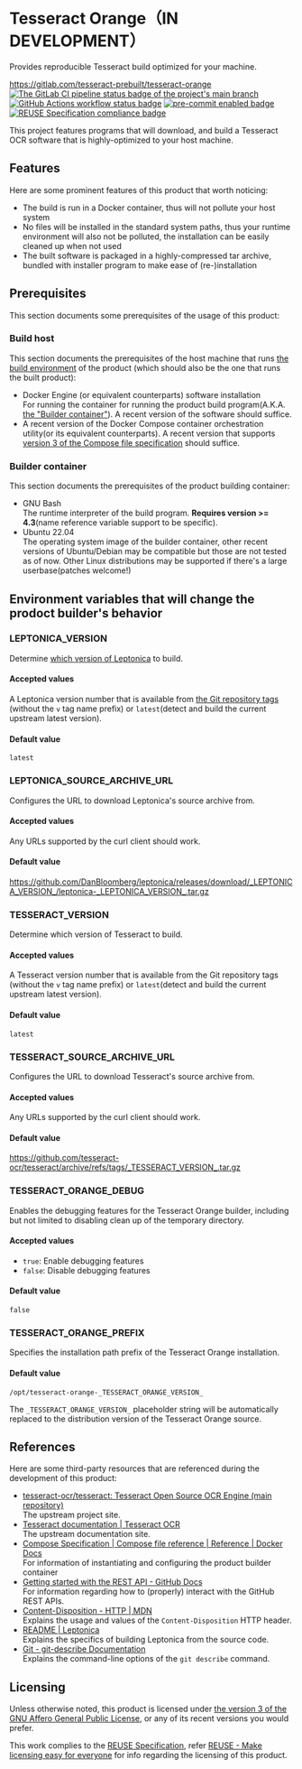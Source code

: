 # Tesseract Orange（IN DEVELOPMENT）

Provides reproducible Tesseract build optimized for your machine.

<https://gitlab.com/tesseract-prebuilt/tesseract-orange>  
[![The GitLab CI pipeline status badge of the project's `main` branch](https://gitlab.com/tesseract-prebuilt/tesseract-orange/badges/main/pipeline.svg?ignore_skipped=true "Click here to check out the comprehensive status of the GitLab CI pipelines")](https://gitlab.com/tesseract-prebuilt/tesseract-orange/-/pipelines) [![GitHub Actions workflow status badge](https://github.com/tesseract-prebuilt/tesseract-orange/actions/workflows/check-potential-problems.yml/badge.svg "GitHub Actions workflow status")](https://github.com/tesseract-prebuilt/tesseract-orange/actions/workflows/check-potential-problems.yml) [![pre-commit enabled badge](https://img.shields.io/badge/pre--commit-enabled-brightgreen?logo=pre-commit&logoColor=white "This project uses pre-commit to check potential problems")](https://pre-commit.com/) [![REUSE Specification compliance badge](https://api.reuse.software/badge/github.com/tesseract-prebuilt/tesseract-orange "This project complies to the REUSE specification to decrease software licensing costs")](https://api.reuse.software/info/github.com/tesseract-prebuilt/tesseract-orange)

This project features programs that will download, and build a Tesseract OCR software that is highly-optimized to your host machine.

## Features

Here are some prominent features of this product that worth noticing:

* The build is run in a Docker container, thus will not pollute your host system
* No files will be installed in the standard system paths, thus your runtime environment will also not be polluted, the installation can be easily cleaned up when not used
* The built software is packaged in a highly-compressed tar archive, bundled with installer program to make ease of (re-)installation

## Prerequisites

This section documents some prerequisites of the usage of this product:

### Build host

This section documents the prerequisites of the host machine that runs [the build environment](#builder-container) of the product (which should also be the one that runs the built product):

* Docker Engine (or equivalent counterparts) software installation  
  For running the container for running the product build program(A.K.A. [the "Builder container"](#builder-container)).  A recent version of the software should suffice.
* A recent version of the Docker Compose container orchestration utility(or its equivalent counterparts).  A recent version that supports [version 3 of the Compose file specification](https://docs.docker.com/compose/compose-file/) should suffice.

### Builder container

This section documents the prerequisites of the product building container:

* GNU Bash  
  The runtime interpreter of the build program.  **Requires version >= 4.3**(name reference variable support to be specific).
* Ubuntu 22.04  
  The operating system image of the builder container, other recent versions of Ubuntu/Debian may be compatible but those are not tested as of now.  Other Linux distributions may be supported if there's a large userbase(patches welcome!)

## Environment variables that will change the prodoct builder's behavior

### LEPTONICA_VERSION

Determine [which version of Leptonica](https://github.com/DanBloomberg/leptonica/releases) to build.

#### Accepted values

A Leptonica version number that is available from [the Git repository tags](https://github.com/DanBloomberg/leptonica/tags) (without the `v` tag name prefix) or `latest`(detect and build the current upstream latest version).

#### Default value

`latest`

### LEPTONICA_SOURCE_ARCHIVE_URL

Configures the URL to download Leptonica's source archive from.

#### Accepted values

Any URLs supported by the curl client should work.

#### Default value

<https://github.com/DanBloomberg/leptonica/releases/download/_LEPTONICA_VERSION_/leptonica-_LEPTONICA_VERSION_.tar.gz>

### TESSERACT_VERSION

Determine which version of Tesseract to build.

#### Accepted values

A Tesseract version number that is available from the Git repository tags (without the `v` tag name prefix) or `latest`(detect and build the current upstream latest version).

#### Default value

`latest`

### TESSERACT_SOURCE_ARCHIVE_URL

Configures the URL to download Tesseract's source archive from.

#### Accepted values

Any URLs supported by the curl client should work.

#### Default value

<https://github.com/tesseract-ocr/tesseract/archive/refs/tags/_TESSERACT_VERSION_.tar.gz>

### TESSERACT_ORANGE_DEBUG

Enables the debugging features for the Tesseract Orange builder, including but not limited to disabling clean up of the temporary directory.

#### Accepted values

* `true`: Enable debugging features
* `false`: Disable debugging features

#### Default value

`false`

### TESSERACT_ORANGE_PREFIX

Specifies the installation path prefix of the Tesseract Orange installation.

#### Default value

`/opt/tesseract-orange-_TESSERACT_ORANGE_VERSION_`

The `_TESSERACT_ORANGE_VERSION_` placeholder string will be automatically replaced to the distribution version of the Tesseract Orange source.

## References

Here are some third-party resources that are referenced during the development of this product:

* [tesseract-ocr/tesseract: Tesseract Open Source OCR Engine (main repository)](https://github.com/tesseract-ocr/tesseract)  
  The upstream project site.
* [Tesseract documentation | Tesseract OCR](https://tesseract-ocr.github.io/)  
  The upstream documentation site.
* [Compose Specification | Compose file reference | Reference | Docker Docs](https://docs.docker.com/compose/compose-file/)  
  For information of instantiating and configuring the product builder container
* [Getting started with the REST API - GitHub Docs](https://docs.github.com/en/rest/using-the-rest-api/getting-started-with-the-rest-api?apiVersion=2022-11-28)  
  For information regarding how to (properly) interact with the GitHub REST APIs.
* [Content-Disposition - HTTP | MDN](https://developer.mozilla.org/en-US/docs/web/http/headers/content-disposition)  
  Explains the usage and values of the `Content-Disposition` HTTP header.
* [README | Leptonica](http://www.leptonica.org/source/README.html)  
  Explains the specifics of building Leptonica from the source code.
* [Git - git-describe Documentation](https://git-scm.com/docs/git-describe)  
  Explains the command-line options of the `git describe` command.

## Licensing

Unless otherwise noted, this product is licensed under [the version 3 of the GNU Affero General Public License](https://www.gnu.org/licenses/agpl-3.0.html), or any of its recent versions you would prefer.

This work complies to the [REUSE Specification](https://reuse.software/spec/), refer [REUSE - Make licensing easy for everyone](https://reuse.software/) for info regarding the licensing of this product.
